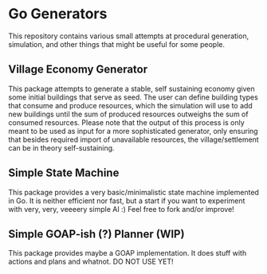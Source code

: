 # Go Generators
This repository contains various small attempts at procedural generation, simulation, and other things that might be useful for some people.

## Village Economy Generator
This package attempts to generate a stable, self sustaining economy given some initial buildings that serve as seed. The user can define building types that consume and produce resources, which the simulation will use to add new buildings until the sum of produced resources outweighs the sum of consumed resources. Please note that the output of this process is only meant to be used as input for a more sophisticated generator, only ensuring that besides required import of unavailable resources, the village/settlement can be in theory self-sustaining.

## Simple State Machine
This package provides a very basic/minimalistic state machine implemented in Go. It is neither efficient nor fast, but a start if you want to experiment with very, very, veeeery simple AI :) Feel free to fork and/or improve!

## Simple GOAP-ish (?) Planner (WIP)
This package provides maybe a GOAP implementation. It does stuff with actions and plans and whatnot.
DO NOT USE YET!
